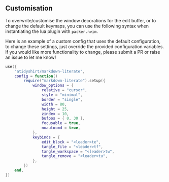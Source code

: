 ## Customisation

To overwrite/customise the window decorations for the edit buffer, or to change
the default keymaps, you can use the following syntax when instantiating the
lua plugin with `packer.nvim`.

Here is an example of a custom config that uses the default configuration, to
change these settings, just override the provided configuration variables. If
you would like more functionality to change, please submit a PR or raise an issue
to let me know!

```lua
use({
	"atidyshirt/markdown-literate",
	config = function()
		require("markdown-literate").setup({
			window_options = {
				relative = "cursor",
				style = "minimal",
				border = "single",
				width = 80,
				height = 25,
				zindex = 10,
				bufpos = { 0, 30 },
				focusable = true,
				noautocmd = true,
			},
			keybinds = {
				edit_block = "<leader>te",
				tangle_file = "<leader>tf",
				tangle_workspace = "<leader>tw",
				tangle_remove = "<leader>tu",
			},
		})
	end,
})
```
